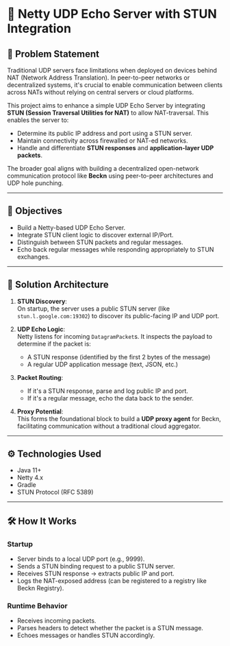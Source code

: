 # 🔄 Netty UDP Echo Server with STUN Integration

## 📌 Problem Statement

Traditional UDP servers face limitations when deployed on devices behind NAT (Network Address Translation). In peer-to-peer networks or decentralized systems, it's crucial to enable communication between clients across NATs without relying on central servers or cloud platforms.

This project aims to enhance a simple UDP Echo Server by integrating **STUN (Session Traversal Utilities for NAT)** to allow NAT-traversal. This enables the server to:

- Determine its public IP address and port using a STUN server.
- Maintain connectivity across firewalled or NAT-ed networks.
- Handle and differentiate **STUN responses** and **application-layer UDP packets**.

The broader goal aligns with building a decentralized open-network communication protocol like **Beckn** using peer-to-peer architectures and UDP hole punching.

---

## 🎯 Objectives

- Build a Netty-based UDP Echo Server.
- Integrate STUN client logic to discover external IP/Port.
- Distinguish between STUN packets and regular messages.
- Echo back regular messages while responding appropriately to STUN exchanges.

---

## 🧩 Solution Architecture

1. **STUN Discovery**:  
   On startup, the server uses a public STUN server (like `stun.l.google.com:19302`) to discover its public-facing IP and UDP port.

2. **UDP Echo Logic**:  
   Netty listens for incoming `DatagramPacket`s. It inspects the payload to determine if the packet is:
   - A STUN response (identified by the first 2 bytes of the message)
   - A regular UDP application message (text, JSON, etc.)

3. **Packet Routing**:
   - If it's a STUN response, parse and log public IP and port.
   - If it's a regular message, echo the data back to the sender.

4. **Proxy Potential**:  
   This forms the foundational block to build a **UDP proxy agent** for Beckn, facilitating communication without a traditional cloud aggregator.

---

## ⚙️ Technologies Used

- Java 11+
- Netty 4.x
- Gradle
- STUN Protocol (RFC 5389)

---

## 🛠️ How It Works

### Startup
- Server binds to a local UDP port (e.g., 9999).
- Sends a STUN binding request to a public STUN server.
- Receives STUN response → extracts public IP and port.
- Logs the NAT-exposed address (can be registered to a registry like Beckn Registry).

### Runtime Behavior
- Receives incoming packets.
- Parses headers to detect whether the packet is a STUN message.
- Echoes messages or handles STUN accordingly.

